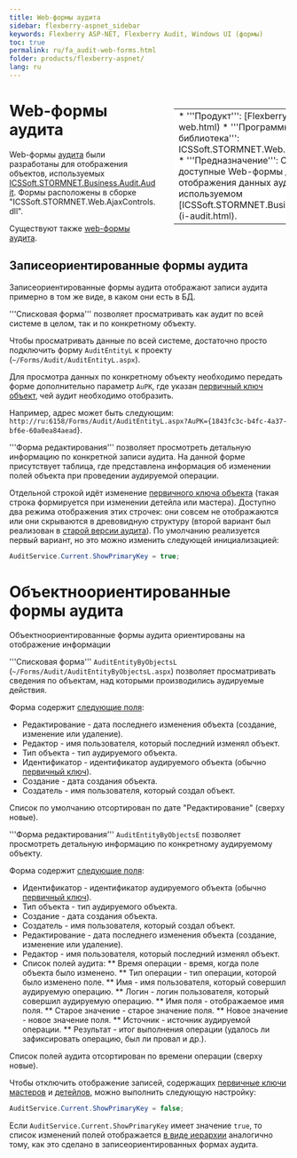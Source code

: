 ```yaml
---
title: Web-формы аудита
sidebar: flexberry-aspnet_sidebar
keywords: Flexberry ASP-NET, Flexberry Audit, Windows UI (формы)
toc: true
permalink: ru/fa_audit-web-forms.html
folder: products/flexberry-aspnet/
lang: ru
---
```


<div style="margin:5px; padding-left:28px; float:right; width:40%; outline:1px solid white;">
<br>
<table border="0" width="100%" bgcolor="#6495ED">
<tbody><tr><td bgcolor="#FFFFFF">
* '''Продукт''': [Flexberry Audit](audit-web.html)
* '''Программная библиотека''': ICSSoft.STORMNET.Web.AjaxControls.dll
* '''Предназначение''': Описаны доступные Web-формы для отображения данных аудита в формате, используемом [ICSSoft.STORMNET.Business.Audit.Audit](i-audit.html).
</td>
</tr></tbody></table></a>
</div>

# Web-формы аудита
Web-формы [аудита](audit-web.html) были разработаны для отображения объектов, используемых [ICSSoft.STORMNET.Business.Audit.Audit](i-audit.html). Формы расположены в сборке "ICSSoft.STORMNET.Web.AjaxControls.dll".

Существуют также [web-формы аудита](audit-web-forms.html).

## Записеориентированные формы аудита
Записеориентированные формы аудита отображают записи аудита примерно в том же виде, в каком они есть в БД.

'''Списковая форма''' позволяет просматривать как аудит по всей системе в целом, так и по конкретному объекту. 

Чтобы просматривать данные по всей системе, достаточно просто подключить форму `AuditEntityL` к проекту (`~/Forms/Audit/AuditEntityL.aspx`).

Для просмотра данных по конкретному объекту необходимо передать форме дополнительно параметр `AuPK`, где указан [первичный ключ объект](primary-keys-objects.html), чей аудит необходимо отобразить. 

Например, адрес может быть следующим: `http://ru:6158/Forms/Audit/AuditEntityL.aspx?AuPK={1843fc3c-b4fc-4a37-bf6e-60a0ea84aead`}.

'''Форма редактирования''' позволяет просмотреть детальную информацию по конкретной записи аудита. На данной форме присутствует таблица, где представлена информация об изменении полей объекта при проведении аудируемой операции. 

Отдельной строкой идёт изменение [первичного ключа объекта](primary-keys-objects.html) (такая строка формируется при изменении детейла или мастера). Доступно два режима отображения этих строчек: они совсем не отображаются или они скрываются в древовидную структуру (второй вариант был реализован в [старой версии аудита](audit.html)). По умолчанию реализуется первый вариант, но это можно изменить следующей инициализацией:
```cs
AuditService.Current.ShowPrimaryKey = true;
```
# Объектноориентированные формы аудита
Объектноориентированные формы аудита ориентированы на отображение информации 

'''Списковая форма''' `AuditEntityByObjectsL` (`~/Forms/Audit/AuditEntityByObjectsL.aspx`) позволяет просматривать сведения по объектам, над которыми производились аудируемые действия.

Форма содержит [следующие поля](audit-web.html):
* Редактирование - дата последнего изменения объекта (создание, изменение или удаление).
* Редактор - имя пользователя, который последний изменял объект.
* Тип объекта - тип аудируемого объекта.
* Идентификатор - идентификатор аудируемого объекта (обычно [первичный ключ](primary-keys-objects.html)).
* Создание - дата создания объекта.
* Создатель - имя пользователя, который создал объект.

Список по умолчанию отсортирован по дате "Редактирование" (сверху новые).

'''Форма редактирования''' `AuditEntityByObjectsE` позволяет просмотреть детальную информацию по конкретному аудируемому объекту.

Форма содержит [следующие поля](audit-web.html):
* Идентификатор - идентификатор аудируемого объекта (обычно [первичный ключ](primary-keys-objects.html)).
* Тип объекта - тип аудируемого объекта.
* Создание - дата создания объекта.
* Создатель - имя пользователя, который создал объект.
* Редактирование - дата последнего изменения объекта (создание, изменение или удаление).
* Редактор - имя пользователя, который последний изменял объект.
* Список полей аудита:
** Время операции - время, когда поле объекта было изменено.
** Тип операции - тип операции, которой было изменено поле.
** Имя - имя пользователя, который совершил аудируемую операцию.
** Логин - логин пользователя, который совершил аудируемую операцию.
** Имя поля - отображаемое имя поля.
** Старое значение - старое значение поля.
** Новое значение - новое значение поля.
** Источник - источник аудируемой операции.
** Результат - итог выполнения операции (удалось ли зафиксировать операцию, был ли провал и др.).

Список полей аудита отсортирован по времени операции (сверху новые).

Чтобы отключить отображение записей, содержащих [первичные ключи](primary-keys-objects.html) [мастеров](master--association.html) и [детейлов](detail-associations-and-their-properties.html), можно выполнить следующую настройку:
```cs
AuditService.Current.ShowPrimaryKey = false;
```

Если `AuditService.Current.ShowPrimaryKey` имеет значение `true`, то список изменений полей отображается [в виде иерархии](w-o-l-v-hierarhy.html) аналогично тому, как это сделано в записеориентированных формах аудита.
